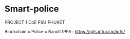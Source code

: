 # Smart-police
PROJECT 1 CoE PSU PHUKET

Blockchain x Police x Bandit
IPFS : https://ipfs.infura.io/ipfs/